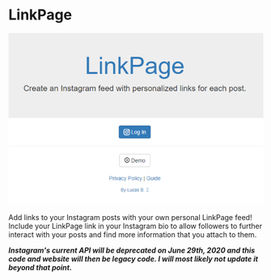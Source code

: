 # LinkPage
<p align="center">
  <img src="/frontpage.PNG">
</p>

Add links to your Instagram posts with your own personal LinkPage feed! Include your LinkPage link in your Instagram bio to allow followers to further interact with your posts and find more information that you attach to them.

***Instagram's current API will be deprecated on June 29th, 2020 and this code and website will then be legacy code. I will most likely not update it beyond that point.***
